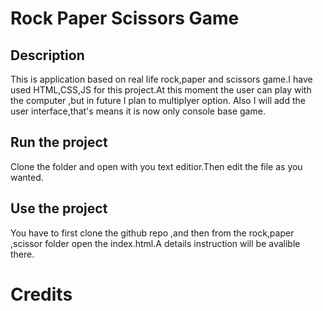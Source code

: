 # Rock Paper Scissors Game 

## Description

This is application based on real life rock,paper and scissors game.I
have used HTML,CSS,JS for this project.At this moment the user can
play with the computer ,but in future I plan to multiplyer option.
Also I will add the user interface,that's means it is now only 
console base game.

## Run the project

Clone the folder and open with you text editior.Then edit the file
as you wanted.


## Use the project

You have to first clone the github repo ,and then from the rock,paper
,scissor folder open the index.html.A details instruction will be 
avalible there.

# Credits

